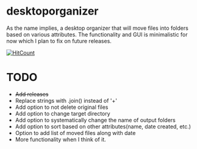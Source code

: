 # desktoporganizer
As the name implies, a desktop organizer that will move files into folders based on various attributes.
The functionality and GUI is minimalistic for now which I plan to fix on future releases.

[![HitCount](http://hits.dwyl.io/saleguas/desktoporganizer.svg)](http://hits.dwyl.io/saleguas/desktoporganizer)

# TODO
* ~~Add releases~~
* Replace strings with .join() instead of '+'
* Add option to not delete original files
* Add option to change target directory
* Add option to systematically change the name of output folders
* Add option to sort based on other attributes(name, date created, etc.)
* Option to add list of moved files along with date
* More functionality when I think of it.
